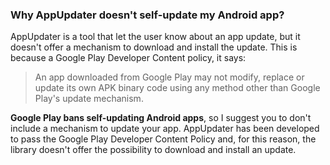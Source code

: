 ### Why AppUpdater doesn't self-update my Android app?
AppUpdater is a tool that let the user know about an app update, but it doesn't offer a mechanism to download and install the update. This is because a Google Play Developer Content policy, it says:

> An app downloaded from Google Play may not modify, replace or update its own APK binary code using any method other than Google Play's update mechanism.

**Google Play bans self-updating Android apps**, so I suggest you to don't include a mechanism to update your app. AppUpdater has been developed to pass the Google Play Developer Content Policy and, for this reason, the library doesn't offer the possibility to download and install an update.